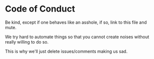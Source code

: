 # Code of Conduct

Be kind, except if one behaves like an asshole,
 if so, link to this file and mute.

We try hard to automate things so that you cannot
 create noises without really willing to do so.

This is why we'll just delete issues/comments
 making us sad.

